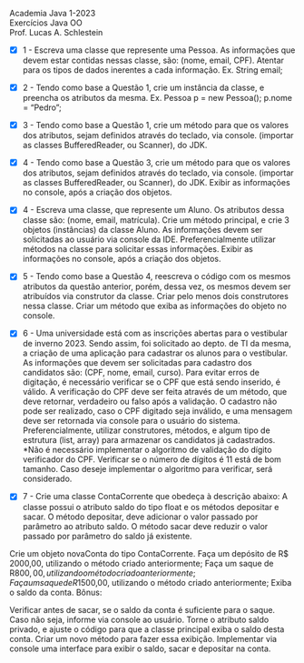 Academia Java 1-2023 <br>
Exercícios Java OO <br>
Prof. Lucas A. Schlestein <br>

- [x] 1 - Escreva uma classe que represente uma Pessoa. As informações que devem estar contidas nessas classe, são: (nome, email, CPF). Atentar para os tipos de dados inerentes a cada informação. Ex. String email;


- [x] 2 - Tendo como base a Questão 1, crie um instância da classe, e preencha os atributos da mesma. Ex. Pessoa p = new Pessoa(); p.nome = “Pedro”;


- [x] 3 - Tendo como base a Questão 1, crie um método para que os valores dos atributos, sejam definidos através do teclado, via console. (importar as classes BufferedReader, ou Scanner), do JDK.


- [x] 4 - Tendo como base a Questão 3, crie um método para que os valores dos atributos, sejam definidos através do teclado, via console. (importar as classes BufferedReader, ou Scanner), do JDK. Exibir as informações no console, após a criação dos objetos.


- [x] 4 - Escreva uma classe, que represente um Aluno. Os atributos dessa classe são: (nome, email, matrícula). Crie um método principal, e crie 3 objetos (instâncias) da classe Aluno. As informações devem ser solicitadas ao usuário via console da IDE. Preferencialmente utilizar métodos na classe para solicitar essas informações. Exibir as informações no console, após a criação dos objetos.


- [x] 5 - Tendo como base a Questão 4, reescreva o código com os mesmos atributos da questão anterior, porém, dessa vez, os mesmos devem ser atribuídos via construtor da classe. Criar pelo menos dois construtores nessa classe. Criar um método que exiba as informações do objeto no console.


- [x] 6 - Uma universidade está com as inscrições abertas para o vestibular de inverno 2023. Sendo assim, foi solicitado ao depto. de TI da mesma, a criação de uma aplicação para cadastrar os alunos para o vestibular. As informações que devem ser solicitadas para cadastro dos candidatos são: (CPF, nome, email, curso). Para evitar erros de digitação, é necessário verificar se o CPF que está sendo inserido, é válido. A verificação do CPF deve ser feita através de um método, que deve retornar, verdadeiro ou falso após a validação. O cadastro não pode ser realizado, caso o CPF digitado seja inválido, e uma mensagem deve ser retornada via console para o usuário do sistema.
Preferencialmente, utilizar construtores, métodos, e algum tipo de estrutura (list, array) para armazenar os candidatos já cadastrados.
*Não é necessário implementar o algoritmo de validação do dígito verificador do CPF. Verificar se o número de dígitos é 11 está de bom tamanho. Caso deseje implementar o algoritmo para verificar, será considerado.


- [x] 7 - Crie uma classe ContaCorrente que obedeça à descrição abaixo: A classe possui o atributo saldo do tipo float e os métodos depositar e sacar. O método depositar, deve adicionar o valor passado por parâmetro ao atributo saldo. O método sacar deve reduzir o valor passado por parâmetro do saldo já existente.

Crie um objeto novaConta do tipo ContaCorrente.
Faça um depósito de R$ 2000,00, utilizando o método criado anteriormente;
Faça um saque de R$800,00, utilizando o método criado anteriormente;
Faça um saque de R$1500,00, utilizando o método criado anteriormente;
Exiba o saldo da conta.
Bônus:

Verificar antes de sacar, se o saldo da conta é suficiente para o saque. Caso não seja, informe via console ao usuário.
Torne o atributo saldo privado, e ajuste o código para que a classe principal exiba o saldo desta conta. Criar um novo método para fazer essa exibição.
Implementar via console uma interface para exibir o saldo, sacar e depositar na conta.
